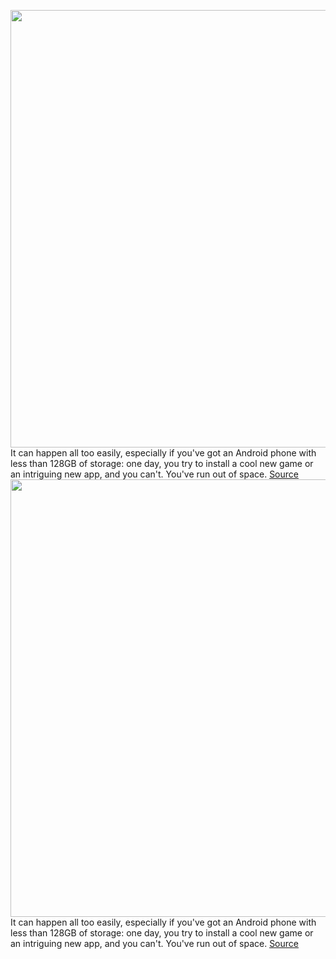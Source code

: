 <img src='https://cdn.vox-cdn.com/thumbor/9YVEp14TWQPDYoV97TLftJ_I55E=/0x0:2040x1360/1200x800/filters:focal(857x517:1183x843)/cdn.vox-cdn.com/uploads/chorus_image/image/70027683/acastro_180413_1777_android_0001.0.jpg' width='700px' /><br/>
It can happen all too easily, especially if you've got an Android phone with less than 128GB of storage: one day, you try to install a cool new game or an intriguing new app, and you can't. You've run out of space.
<a href='https://www.theverge.com/22738302/android-phone-storage-how-to'> Source <a/><img src='https://cdn.vox-cdn.com/thumbor/9YVEp14TWQPDYoV97TLftJ_I55E=/0x0:2040x1360/1200x800/filters:focal(857x517:1183x843)/cdn.vox-cdn.com/uploads/chorus_image/image/70027683/acastro_180413_1777_android_0001.0.jpg' width='700px' /><br/>
It can happen all too easily, especially if you've got an Android phone with less than 128GB of storage: one day, you try to install a cool new game or an intriguing new app, and you can't. You've run out of space.
<a href='https://www.theverge.com/22738302/android-phone-storage-how-to'> Source <a/>